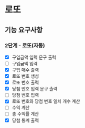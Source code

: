 # 로또

## 기능 요구사항

### 2단계 - 로또(자동)

- [x] 구입금액 입력 문구 출력
- [ ] 구입금액 입력
- [x] 구입 매수 출력
- [x] 로또 번호 생성
- [x] 로또 번호 출력
- [x] 당첨 번호 입력 문구 출력
- [ ] 당첨 번호 입력
- [x] 로또 번호와 당첨 번호 일치 개수 계산
- [ ] 수익 계산
- [ ] 총 수익률 계산
- [x] 당첨 통계 출력